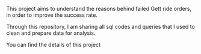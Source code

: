 This project aims to understand the reasons behind failed Gett ride orders, in order to improve the success rate.

Through this repository, I am sharing all sql codes and queries that I used to clean and prepare data for analysis.

You can find the details of this project 
